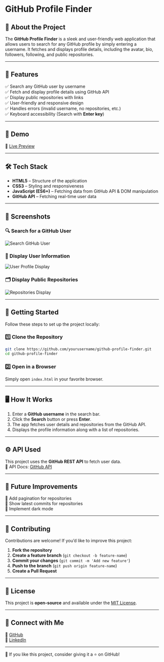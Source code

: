 
# GitHub Profile Finder



## 🚀 About the Project
The **GitHub Profile Finder** is a sleek and user-friendly web application that allows users to search for any GitHub profile by simply entering a username. It fetches and displays profile details, including the avatar, bio, followers, following, and public repositories.

---

## 🌟 Features
✅ Search any GitHub user by username  
✅ Fetch and display profile details using GitHub API  
✅ Display public repositories with links  
✅ User-friendly and responsive design  
✅ Handles errors (invalid username, no repositories, etc.)  
✅ Keyboard accessibility (Search with **Enter key**)  

---

## 🎥 Demo
🔗 [Live Preview](https://github-profile-finder-red.vercel.app/)

---

## 🛠️ Tech Stack
- **HTML5** – Structure of the application
- **CSS3** – Styling and responsiveness
- **JavaScript (ES6+)** – Fetching data from GitHub API & DOM manipulation
- **GitHub API** – Fetching real-time user data

---

## 📸 Screenshots
### 🔍 Search for a GitHub User
![Search GitHub User](https://via.placeholder.com/800x400?text=Search+GitHub+User)

### 📌 Display User Information
![User Profile Display](https://via.placeholder.com/800x400?text=User+Profile+Display)

### 🗂️ Display Public Repositories
![Repositories Display](https://via.placeholder.com/800x400?text=Repositories+Display)

---

## 🚀 Getting Started
Follow these steps to set up the project locally:

### 1️⃣ Clone the Repository
```bash
git clone https://github.com/yourusername/github-profile-finder.git
cd github-profile-finder
```

### 2️⃣ Open in a Browser
Simply open `index.html` in your favorite browser.

---

## 🖥️ How It Works
1. Enter a **GitHub username** in the search bar.
2. Click the **Search** button or press **Enter**.
3. The app fetches user details and repositories from the GitHub API.
4. Displays the profile information along with a list of repositories.

---

## ⚙️ API Used
This project uses the **GitHub REST API** to fetch user data.  
🔗 API Docs: [GitHub API](https://docs.github.com/en/rest)

---

## 🚀 Future Improvements
🔹 Add pagination for repositories  
🔹 Show latest commits for repositories  
🔹 Implement dark mode  

---

## 🤝 Contributing
Contributions are welcome! If you’d like to improve this project:
1. **Fork the repository**
2. **Create a feature branch** (`git checkout -b feature-name`)
3. **Commit your changes** (`git commit -m 'Add new feature'`)
4. **Push to the branch** (`git push origin feature-name`)
5. **Create a Pull Request**

---

## 📜 License
This project is **open-source** and available under the [MIT License](LICENSE).

---

## 💬 Connect with Me
🔗 [GitHub](https://github.com/PranavThorat1432)  
🔗 [LinkedIn](https://www.linkedin.com/in/curiouspranavthorat/)


---

💙 If you like this project, consider giving it a ⭐ on GitHub!

